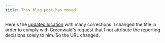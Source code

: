 ```yaml
---
title: This blog post has moved
---
```

Here's the [updated location](/2013/12/31/an-anarchist-critique-of-glenn-greenwalds-reporting/) with many corrections. I changed the title in order to comply with Greenwald's request that I not attribute the reporting decisions solely to him.  So the URL changed.